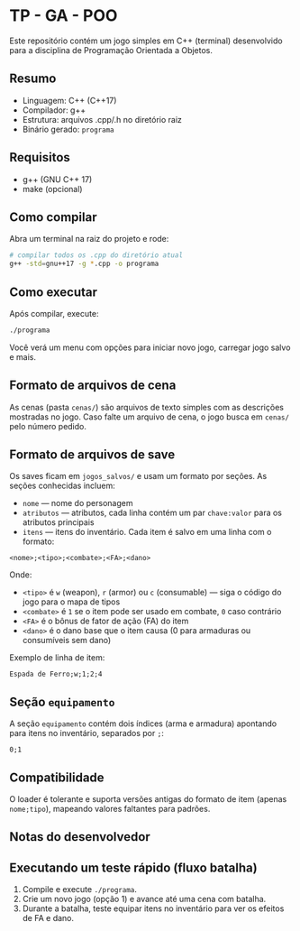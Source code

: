 # TP - GA - POO

Este repositório contém um jogo simples em C++ (terminal) desenvolvido para a disciplina de Programação Orientada a Objetos.

Resumo
------
- Linguagem: C++ (C++17)
- Compilador: g++
- Estrutura: arquivos .cpp/.h no diretório raiz
- Binário gerado: `programa`

Requisitos
---------
- g++ (GNU C++ 17)
- make (opcional)

Como compilar
-------------
Abra um terminal na raiz do projeto e rode:

```bash
# compilar todos os .cpp do diretório atual
g++ -std=gnu++17 -g *.cpp -o programa
```

Como executar
-------------
Após compilar, execute:

```bash
./programa
```

Você verá um menu com opções para iniciar novo jogo, carregar jogo salvo e mais.

Formato de arquivos de cena
---------------------------
As cenas (pasta `cenas/`) são arquivos de texto simples com as descrições mostradas no jogo. Caso falte um arquivo de cena, o jogo busca em `cenas/` pelo número pedido.

Formato de arquivos de save
---------------------------
Os saves ficam em `jogos_salvos/` e usam um formato por seções. As seções conhecidas incluem:
- `nome` — nome do personagem
- `atributos` — atributos, cada linha contém um par `chave:valor` para os atributos principais
- `itens` — itens do inventário. Cada item é salvo em uma linha com o formato:

```
<nome>;<tipo>;<combate>;<FA>;<dano>
```

Onde:
- `<tipo>` é `w` (weapon), `r` (armor) ou `c` (consumable) — siga o código do jogo para o mapa de tipos
- `<combate>` é `1` se o item pode ser usado em combate, `0` caso contrário
- `<FA>` é o bônus de fator de ação (FA) do item
- `<dano>` é o dano base que o item causa (0 para armaduras ou consumíveis sem dano)

Exemplo de linha de item:

```
Espada de Ferro;w;1;2;4
```

Seção `equipamento`
-------------------
A seção `equipamento` contém dois índices (arma e armadura) apontando para itens no inventário, separados por `;`:

```
0;1
```

Compatibilidade
---------------
O loader é tolerante e suporta versões antigas do formato de item (apenas `nome;tipo`), mapeando valores faltantes para padrões.

Notas do desenvolvedor
---------------------

Executando um teste rápido (fluxo batalha)
-----------------------------------------
1. Compile e execute `./programa`.
2. Crie um novo jogo (opção 1) e avance até uma cena com batalha.
3. Durante a batalha, teste equipar itens no inventário para ver os efeitos de FA e dano.
